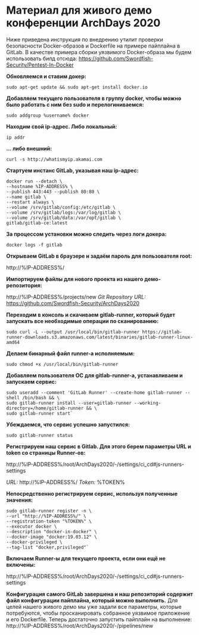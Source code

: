 # Материал для живого демо конференции ArchDays 2020

Ниже приведена инструкция по внедрению утилит проверки безопасности Docker-образов и Dockerfile на примере пайплайна в GitLab.
В качестве примера сборки уязвимого Docker-образа мы будем использовать билд отсюда: https://github.com/Swordfish-Security/Pentest-In-Docker

**Обновляемся и ставим докер:**

`sudo apt-get update && sudo apt-get install docker.io`

**Добавляем текущего пользователя в группу docker, чтобы можно было работать с ним без sudo и перелогиниваемся:**

`sudo addgroup %username% docker`

**Находим свой ip-адрес. Либо локальный:**

`ip addr`

**... либо внешний:**

`curl -s http://whatismyip.akamai.com`

**Стартуем инстанс GitLab, указывая наш ip-адрес:**

    docker run --detach \
    --hostname %IP-ADDRESS% \
    --publish 443:443 --publish 80:80 \
    --name gitlab \
    --restart always \
    --volume /srv/gitlab/config:/etc/gitlab \
    --volume /srv/gitlab/logs:/var/log/gitlab \
    --volume /srv/gitlab/data:/var/opt/gitlab \
    gitlab/gitlab-ce:latest

**За процессом установки можно следить через логи докера:**

`docker logs -f gitlab`

**Открываем GitLab в браузере и задаём пароль для пользователя root:**

http://%IP-ADDRESS%/

**Импортируем файлы для нового проекта из нашего демо-репозитория:**

http://%IP-ADDRESS%/projects/new
*Git Repository URL:* https://github.com/Swordfish-Security/ArchDays2020

**Переходим в консоль и скачиваем gitlab-runner, который будет запускать все необходимые операции по сканированию:**

`sudo curl -L --output /usr/local/bin/gitlab-runner https://gitlab-runner-downloads.s3.amazonaws.com/latest/binaries/gitlab-runner-linux-amd64`

**Делаем бинарный файл runner-a исполняемым:**

`sudo chmod +x /usr/local/bin/gitlab-runner`

**Добавляем пользователя ОС для gitlab-runner-а, устанавливаем и запускаем сервис:**

    sudo useradd --comment 'GitLab Runner' --create-home gitlab-runner --shell /bin/bash && \
    sudo gitlab-runner install --user=gitlab-runner --working-directory=/home/gitlab-runner && \
    sudo gitlab-runner start`

**Убеждаемся, что сервис успешно запустился:**

`sudo gitlab-runner status`

**Регистрируем наш сервис в Gitlab. Для этого берем параметры URL и token со страницы Runner-ов:**

http://%IP-ADDRESS%/root/ArchDays2020/-/settings/ci_cd#js-runners-settings

*URL:*
http://%IP-ADDRESS%/
*Token:*
%TOKEN%

**Непосредственно регистрируем сервис, используя полученные значения:**

    sudo gitlab-runner register -n \
    --url "http://%IP-ADDRESS%/" \
    --registration-token "%TOKEN%" \
    --executor docker \
    --description "docker-in-docker" \
    --docker-image "docker:19.03.12" \
    --docker-privileged \
    --tag-list "docker,privileged"`

**Включаем Runner-ы для текущего проекта, если они ещё не включены:**

http://%IP-ADDRESS%/root/ArchDays2020/-/settings/ci_cd#js-runners-settings

**Конфигурация самого GitLab завершена и наш репозиторий содержит файл конфигурации пайплайна, который можно выполнить.**
Для целей нашего живого демо мы уже задали все параметры, которые потребуются, чтобы просканировать собранное уязвимое приложение и его Dockerfile.
Теперь достаточно запустить пайплайн на выполнение: 
http://%IP-ADDRESS%/root/ArchDays2020/-/pipelines/new


